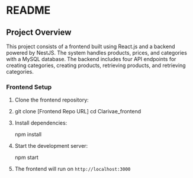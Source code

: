 # README

## Project Overview
This project consists of a frontend built using React.js and a backend powered by NestJS. The system handles products, prices, and categories with a MySQL database. The backend includes four API endpoints for creating categories, creating products, retrieving products, and retrieving categories.

### Frontend Setup
1. Clone the frontend repository:
2. 
     git clone [Frontend Repo URL]
     cd Clarivae_frontend
3. Install dependencies:

     npm install
   
4. Start the development server:
  
     npm start
   
5. The frontend will run on `http://localhost:3000`

